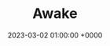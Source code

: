 ---
layout: none
title:  "Awake"
artist: "Tycho"
art: "tycho-awake.jpg"
spotify_url: https://open.spotify.com/album/7HWdGPosPkb9GY5MOgLgSW
date:   2023-03-02 01:00:00 +0000
categories: album
tags: [electronic, concentration]
---